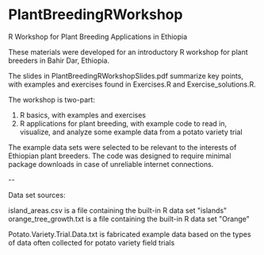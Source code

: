 # PlantBreedingRWorkshop
R Workshop for Plant Breeding Applications in Ethiopia



These materials were developed for an introductory R workshop for plant breeders in Bahir Dar, Ethiopia. 

The slides in PlantBreedingRWorkshopSlides.pdf summarize key points, with examples and exercises found in Exercises.R and Exercise_solutions.R.

The workshop is two-part:
1) R basics, with examples and exercises
2) R applications for plant breeding, with example code to read in, visualize, and analyze some example data from a potato variety trial

The example data sets were selected to be relevant to the interests of Ethiopian plant breeders. The code was designed to require minimal package downloads in case of unreliable internet connections. 

--

Data set sources:

island_areas.csv is a file containing the built-in R data set "islands"
orange_tree_growth.txt is a file containing the built-in R data set "Orange"

Potato.Variety.Trial.Data.txt is fabricated example data based on the types of data often collected for potato variety field trials
